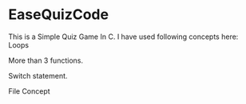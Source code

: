 # EaseQuizCode
This is a Simple Quiz Game In C.                                                                                                                                                   I have used following concepts here:                                                                                                                                                
 Loops
 
 More than 3 functions.
 
 Switch statement.
 
 File Concept
 
